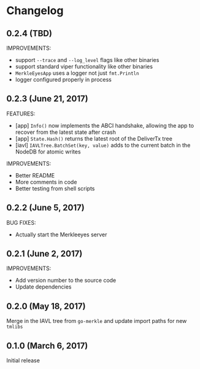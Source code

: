 # Changelog

## 0.2.4 (TBD)

IMPROVEMENTS:
- support `--trace` and `--log_level` flags like other binaries
- support standard viper functionality like other binaries
- `MerkleEyesApp` uses a logger not just `fmt.Println`
- logger configured properly in process

## 0.2.3 (June 21, 2017)

FEATURES:
- [app] `Info()` now implements the ABCI handshake, allowing the app to recover from the latest state after crash
- [app] `State.Hash()` returns the latest root of the DeliverTx tree
- [iavl] `IAVLTree.BatchSet(key, value)` adds to the current batch in the NodeDB for atomic writes

IMPROVEMENTS:
- Better README
- More comments in code
- Better testing from shell scripts

## 0.2.2 (June 5, 2017)

BUG FIXES:
- Actually start the Merkleeyes server

## 0.2.1 (June 2, 2017)

IMPROVEMENTS:
- Add version number to the source code
- Update dependencies

## 0.2.0 (May 18, 2017)

Merge in the IAVL tree from `go-merkle` and update import paths for new `tmlibs`

## 0.1.0 (March 6, 2017)

Initial release
